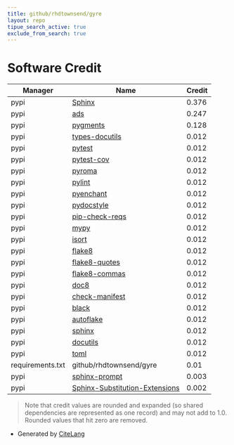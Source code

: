 ```yaml
---
title: github/rhdtownsend/gyre
layout: repo
tipue_search_active: true
exclude_from_search: true
---
```

# Software Credit

|Manager|Name|Credit|
|-------|----|------|
|pypi|[Sphinx](https://www.sphinx-doc.org/)|0.376|
|pypi|[ads](http://www.github.com/andycasey/ads/)|0.247|
|pypi|[pygments](https://pygments.org/)|0.128|
|pypi|[types-docutils](https://github.com/python/typeshed)|0.012|
|pypi|[pytest](https://docs.pytest.org/en/latest/)|0.012|
|pypi|[pytest-cov](https://pypi.org/project/pytest-cov)|0.012|
|pypi|[pyroma](https://pypi.org/project/pyroma)|0.012|
|pypi|[pylint](https://pypi.org/project/pylint)|0.012|
|pypi|[pyenchant](https://pypi.org/project/pyenchant)|0.012|
|pypi|[pydocstyle](https://pypi.org/project/pydocstyle)|0.012|
|pypi|[pip-check-reqs](https://pypi.org/project/pip-check-reqs)|0.012|
|pypi|[mypy](https://pypi.org/project/mypy)|0.012|
|pypi|[isort](https://pypi.org/project/isort)|0.012|
|pypi|[flake8](https://pypi.org/project/flake8)|0.012|
|pypi|[flake8-quotes](https://pypi.org/project/flake8-quotes)|0.012|
|pypi|[flake8-commas](https://pypi.org/project/flake8-commas)|0.012|
|pypi|[doc8](https://pypi.org/project/doc8)|0.012|
|pypi|[check-manifest](https://pypi.org/project/check-manifest)|0.012|
|pypi|[black](https://pypi.org/project/black)|0.012|
|pypi|[autoflake](https://pypi.org/project/autoflake)|0.012|
|pypi|[sphinx](https://pypi.org/project/sphinx)|0.012|
|pypi|[docutils](https://pypi.org/project/docutils)|0.012|
|pypi|[toml](https://pypi.org/project/toml)|0.012|
|requirements.txt|github/rhdtownsend/gyre|0.01|
|pypi|[sphinx-prompt](https://github.com/sbrunner/sphinx-prompt)|0.003|
|pypi|[Sphinx-Substitution-Extensions](https://github.com/adamtheturtle/sphinx-substitution-extensions)|0.002|


> Note that credit values are rounded and expanded (so shared dependencies are represented as one record) and may not add to 1.0. Rounded values that hit zero are removed.


- Generated by [CiteLang](https://github.com/vsoch/citelang)
